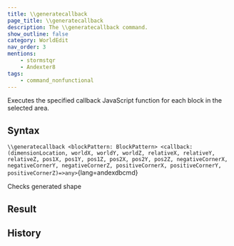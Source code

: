 ```yaml
---
title: \\generatecallback
page_title: \\generatecallback
description: The \\generatecallback command.
show_outline: false
category: WorldEdit
nav_order: 3
mentions:
    - stormstqr
    - Andexter8
tags:
    - command_nonfunctional
---
```


Executes the specified callback JavaScript function for each block in the selected area.

<CommandDetailsTable
    name="\\generatecallback"
    :categories="[
        'system', 'world', 'server', 'worldedit'
    ]"
    :requiredTags="[
        'canUseChatCommands'
    ]"
    ultraSecurityModeSecurityLevel="WorldEdit"
    version="0.0.0"
    :undoSupported="-2"
    :functional="false"
    :deprecated="false"
/>

## Syntax

`\\generatecallback <blockPattern: BlockPattern> <callback: (dimensionLocation, worldX, worldY, worldZ, relativeX, relativeY, relativeZ, pos1X, pos1Y, pos1Z, pos2X, pos2Y, pos2Z, negativeCornerX, negativeCornerY, negativeCornerZ, positiveCornerX, positiveCornerY, positiveCornerZ)=>any>`{lang=andexdbcmd}

<indent>Checks generated shape</indent>

## Result

## History
